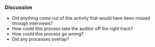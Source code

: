 ### Discussion

  * Did anything come out of this activity that would have been missed through interviews?
  * How could this process take the auditor off the right track?
  * How could this process go wrong?
  * Did any processes overlap?
